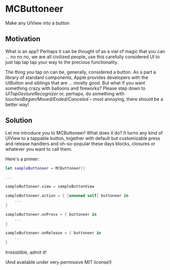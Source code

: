 # MCButtoneer

Make any UIView into a button

## Motivation

What is an app? Perhaps it can be thought of as a vial of magic that you can ... no no no, we are all civilized people, use this carefully considered UI to just tap tap tap your way to the precious functionality.

The thing you tap on can be, generally, considered a button. As a part a library of standard components, Apple provides developers with the *UIButton* and siblings that are ... mostly good. But what if you want something crazy with balloons and fireworks? Please step down to *UITapGestureRecognizer* or, perhaps, do something with *touchesBegan/Moved/Ended/Canceled* – most annoying, there should be a better way!

## Solution

Let me introduce you to MCButtoneer! What does it do? It turns any kind of UIView to a tappable button, together with default but customizable press and release handlers and oh-so-popular these days blocks, closures or whatever you want to call them.

Here's a primer:

```swift
let sampleButtoneer = MCButtoneer()

...

sampleButtoneer.view = sampleButtonView

sampleButtoneer.action = { [unowned self] buttoneer in
    ...
}

sampleButtoneer.onPress = { buttoneer in
	...
}

sampleButtoneer.onRelease = { buttoneer in
	...
}
```

Irresistible, admit it!

(And available under very permissive MIT license!) 